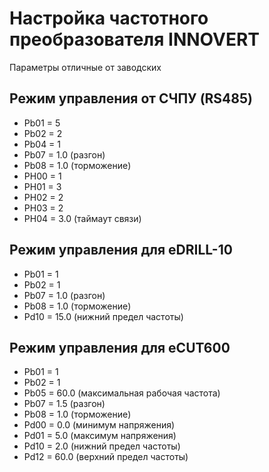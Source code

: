 # Настройка частотного преобразователя INNOVERT

 Параметры отличные от заводских


## Режим управления от СЧПУ (RS485)

* Pb01 = 5
* Pb02 = 2
* Pb04 = 1
* Pb07 = 1.0 (разгон)
* Pb08 = 1.0 (торможение)
* PH00 = 1
* PH01 = 3
* PH02 = 2
* PH03 = 2
* PH04 = 3.0 (таймаут связи)


## Режим управления для eDRILL-10

* Pb01 = 1
* Pb02 = 1
* Pb07 = 1.0 (разгон)
* Pb08 = 1.0 (торможение)
* Pd10 = 15.0 (нижний предел частоты)

## Режим управления для eCUT600

* Pb01 = 1
* Pb02 = 1
* Pb05 = 60.0 (максимальная рабочая частота)
* Pb07 = 1.5  (разгон)
* Pb08 = 1.0  (торможение)
* Pd00 = 0.0  (минимум напряжения)
* Pd01 = 5.0  (максимум напряжения)
* Pd10 = 2.0  (нижний предел частоты)
* Pd12 = 60.0 (верхний предел частоты)

